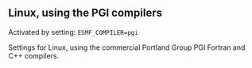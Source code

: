 ## Linux, using the PGI compilers

Activated by setting: `ESMF_COMPILER=pgi`

Settings for Linux, using the commercial Portland Group PGI Fortran and C++ compilers.
